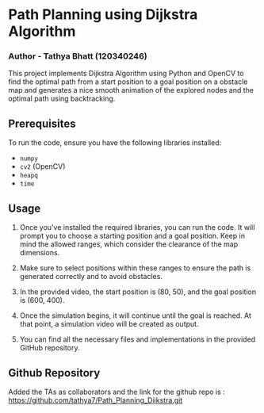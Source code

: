 # Path Planning using Dijkstra Algorithm
### Author - Tathya Bhatt (120340246)
This project implements Dijkstra Algorithm using Python and OpenCV to find the optimal path from a start position to a goal position on a obstacle map and generates a nice smooth animation of the explored nodes and the optimal path using backtracking.


## Prerequisites

To run the code, ensure you have the following libraries installed:

- `numpy`
- `cv2` (OpenCV)
- `heapq`
- `time`

## Usage

1. Once you've installed the required libraries, you can run the code. It will prompt you to choose a starting position and a goal position. Keep in mind the allowed ranges, which consider the clearance of the map dimensions.

2. Make sure to select positions within these ranges to ensure the path is generated correctly and to avoid obstacles.

3. In the provided video, the start position is (80, 50), and the goal position is (600, 400).

4. Once the simulation begins, it will continue until the goal is reached. At that point, a simulation video will be created as output.

5. You can find all the necessary files and implementations in the provided GitHub repository.

## Github Repository

Added the TAs as collaborators and the link for the github repo is : https://github.com/tathya7/Path_Planning_Dijkstra.git
